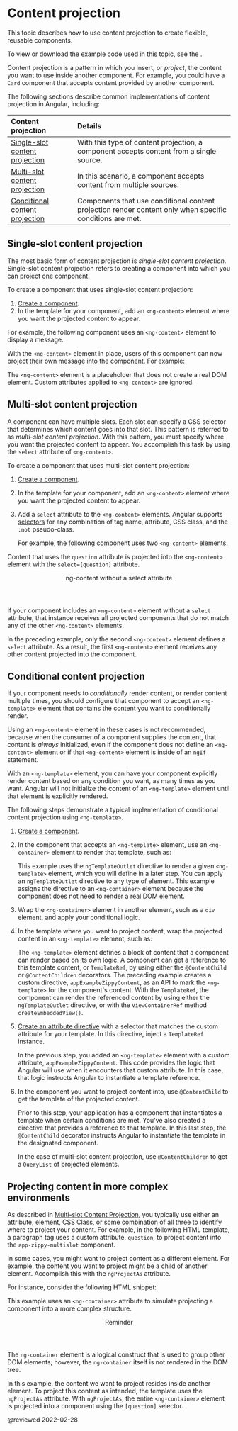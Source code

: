 # Content projection

This topic describes how to use content projection to create flexible, reusable components.

<div class="alert is-helpful">

To view or download the example code used in this topic, see the <live-example></live-example>.

</div>

Content projection is a pattern in which you insert, or *project*, the content you want to use inside another component. For example, you could have a `Card` component that accepts content provided by another component.

The following sections describe common implementations of content projection in Angular, including:

| Content projection                             | Details                                                                                                  |
|:---------------------------------------------- |:-------------------------------------------------------------------------------------------------------- |
| [Single-slot content projection](#single-slot) | With this type of content projection, a component accepts content from a single source.                  |
| [Multi-slot content projection](#multi-slot)   | In this scenario, a component accepts content from multiple sources.                                     |
| [Conditional content projection](#conditional) | Components that use conditional content projection render content only when specific conditions are met. |

<a id="single-slot"></a>

## Single-slot content projection

The most basic form of content projection is *single-slot content projection*. Single-slot content projection refers to creating a component into which you can project one component.

To create a component that uses single-slot content projection:

1.  [Create a component](guide/component-overview#creating-a-component).
1.  In the template for your component, add an `<ng-content>` element where you want the projected content to appear.

For example, the following component uses an `<ng-content>` element to display a message.

<code-example header="content-projection/src/app/zippy-basic/zippy-basic.component.ts" path="content-projection/src/app/zippy-basic/zippy-basic.component.ts"></code-example>

With the `<ng-content>` element in place, users of this component can now project their own message into the component. For example:

<code-example header="content-projection/src/app/app.component.html" path="content-projection/src/app/app.component.html" region="single-slot"></code-example>

<div class="alert is-helpful">

The `<ng-content>` element is a placeholder that does not create a real DOM element.
Custom attributes applied to `<ng-content>` are ignored.

</div>

<a id="multi-slot"></a>

## Multi-slot content projection

A component can have multiple slots. Each slot can specify a CSS selector that determines which content goes into that slot. This pattern is referred to as *multi-slot content projection*. With this pattern, you must specify where you want the projected content to appear. You accomplish this task by using the `select` attribute of `<ng-content>`.

To create a component that uses multi-slot content projection:

1.  [Create a component](guide/component-overview#creating-a-component).
1.  In the template for your component, add an `<ng-content>` element where you want the projected content to appear.
1.  Add a `select` attribute to the `<ng-content>` elements. Angular supports [selectors](https://developer.mozilla.org/docs/Web/CSS/CSS_Selectors) for any combination of tag name, attribute, CSS class, and the `:not` pseudo-class.

    For example, the following component uses two  `<ng-content>` elements.

    <code-example header="content-projection/src/app/zippy-multislot/zippy-multislot.component.ts" path="content-projection/src/app/zippy-multislot/zippy-multislot.component.ts"></code-example>

Content that uses the `question` attribute is projected into the `<ng-content>` element with the `select=[question]` attribute.

<code-example header="content-projection/src/app/app.component.html" path="content-projection/src/app/app.component.html" region="multi-slot"></code-example>

<div class="callout is-helpful">

<header>ng-content without a select attribute</header>

If your component includes an `<ng-content>` element without a `select` attribute, that instance receives all projected components that do not match any of the other `<ng-content>` elements.

In the preceding example, only the second `<ng-content>` element defines a `select` attribute.
As a result, the first `<ng-content>` element receives any other content projected into the component.

</div>

<a id="conditional"></a>

## Conditional content projection

If your component needs to *conditionally* render content, or render content multiple times, you should configure that component to accept an `<ng-template>` element that contains the content you want to conditionally render.

Using an `<ng-content>` element in these cases is not recommended, because when the consumer of a component supplies the content, that content is *always* initialized, even if the component does not define an `<ng-content>` element or if that `<ng-content>` element is inside of an `ngIf` statement.

With an `<ng-template>` element, you can have your component explicitly render content based on any condition you want, as many times as you want. Angular will not initialize the content of an `<ng-template>` element until that element is explicitly rendered.

The following steps demonstrate a typical implementation of conditional content projection using `<ng-template>`.

1.  [Create a component](guide/component-overview#creating-a-component).
1.  In the component that accepts an `<ng-template>` element, use an `<ng-container>` element to render that template, such as:

    <code-example header="content-projection/src/app/example-zippy.template.html" path="content-projection/src/app/example-zippy.template.html" region="ng-container"></code-example>

    This example uses the `ngTemplateOutlet` directive to render a given `<ng-template>` element, which you will define in a later step. You can apply an `ngTemplateOutlet` directive to any type of element. This example assigns the directive to an `<ng-container>` element because the component does not need to render a real DOM element.

1.  Wrap the `<ng-container>` element in another element, such as a `div` element, and apply your conditional logic.

    <code-example header="content-projection/src/app/example-zippy.template.html" path="content-projection/src/app/example-zippy.template.html" region="ngif"></code-example>

1.  In the template where you want to project content, wrap the projected content in an `<ng-template>` element, such as:

    <code-example header="content-projection/src/app/app.component.html"  region="ng-template" path="content-projection/src/app/app.component.html"></code-example>

    The `<ng-template>` element defines a block of content that a component can render based on its own logic. A component can get a reference to this template content, or `TemplateRef`, by using either the `@ContentChild` or `@ContentChildren` decorators. The preceding example creates a custom directive, `appExampleZippyContent`, as an API to mark the `<ng-template>` for the component's content. With the `TemplateRef`, the component can render the referenced content by using either the `ngTemplateOutlet` directive, or with the `ViewContainerRef` method `createEmbeddedView()`.

1.  [Create an attribute directive](guide/attribute-directives#building-an-attribute-directive) with a selector that matches the custom attribute for your template. In this directive, inject a `TemplateRef` instance.

    <code-example header="content-projection/src/app/example-zippy.component.ts" path="content-projection/src/app/example-zippy.component.ts" region="zippycontentdirective"></code-example>

    In the previous step, you added an `<ng-template>` element with a custom attribute, `appExampleZippyContent`. This code provides the logic that Angular will use when it encounters that custom attribute. In this case, that logic instructs Angular to instantiate a template reference.

1.  In the component you want to project content into, use `@ContentChild` to get the template of the projected content.

    <code-example header="content-projection/src/app/example-zippy.component.ts" path="content-projection/src/app/example-zippy.component.ts" region="contentchild"></code-example>

    Prior to this step, your application has a component that instantiates a template when certain conditions are met. You've also created a directive that provides a reference to that template. In this last step, the `@ContentChild` decorator instructs Angular to instantiate the template in the designated component.

    <div class="alert is-helpful">

    In the case of multi-slot content projection, use `@ContentChildren` to get a `QueryList` of projected elements.

    </div>

<a id="ngprojectas "></a>

## Projecting content in more complex environments

As described in [Multi-slot Content Projection](#multi-slot), you typically use either an attribute, element, CSS Class, or some combination of all three to identify where to project your content. For example, in the following HTML template, a paragraph tag uses a custom attribute, `question`, to project content into the `app-zippy-multislot` component.

<code-example header="content-projection/src/app/app.component.html" path="content-projection/src/app/app.component.html" region="multi-slot"></code-example>

In some cases, you might want to project content as a different element. For example, the content you want to project might be a child of another element. Accomplish this with the `ngProjectAs` attribute.

For instance, consider the following HTML snippet:

<code-example header="content-projection/src/app/app.component.html" path="content-projection/src/app/app.component.html" region="ngprojectas"></code-example>

This example uses an `<ng-container>` attribute to simulate projecting a component into a more complex structure.

<div class="callout is-helpful">

<header>Reminder</header>

The `ng-container` element is a logical construct that is used to group other DOM elements; however, the `ng-container` itself is not rendered in the DOM tree.

</div>

In this example, the content we want to project resides inside another element. To project this content as intended, the template uses the `ngProjectAs` attribute. With `ngProjectAs`, the entire `<ng-container>` element is projected into a component using the `[question]` selector.

<!-- links -->

<!-- external links -->

<!-- end links -->

@reviewed 2022-02-28
